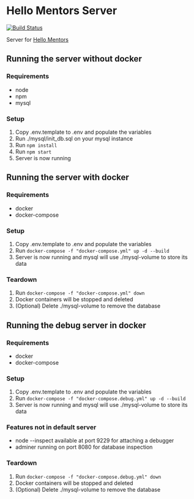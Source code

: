 # Hello Mentors Server 
[![Build Status](https://travis-ci.org/JMKassman/hello-mentors-server.svg?branch=master)](https://travis-ci.org/JMKassman/hello-mentors-server)

Server for [Hello Mentors](https://github.com/crosenblatt/hello-mentors)

## Running the server without docker

### Requirements
 - node
 - npm
 - mysql

### Setup
  1. Copy .env.template to .env and populate the variables
  2. Run ./mysql/init_db.sql on your mysql instance
  3. Run `npm install`
  4. Run `npm start`
  5. Server is now running
  
## Running the server with docker

### Requirements
  - docker
  - docker-compose
  
### Setup
  1. Copy .env.template to .env and populate the variables
  2. Run `docker-compose -f "docker-compose.yml" up -d --build`
  3. Server is now running and mysql will use ./mysql-volume to store its data
 
### Teardown
  1. Run `docker-compose -f "docker-compose.yml" down`
  2. Docker containers will be stopped and deleted
  3. (Optional) Delete ./mysql-volume to remove the database
  
## Running the debug server in docker

### Requirements
  - docker
  - docker-compose

### Setup
  1. Copy .env.template to .env and populate the variables
  2. Run `docker-compose -f "docker-compose.debug.yml" up -d --build`
  3. Server is now running and mysql will use ./mysql-volume to store its data

### Features not in default server
  - node --inspect available at port 9229 for attaching a debugger
  - adminer running on port 8080 for database inspection

### Teardown
  1. Run `docker-compose -f "docker-compose.debug.yml" down`
  2. Docker containers will be stopped and deleted
  3. (Optional) Delete ./mysql-volume to remove the database
